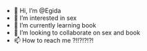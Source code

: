 - 👋 Hi, I’m @Egida
- 👀 I’m interested in sex
- 🌱 I’m currently learning book
- 💞️ I’m looking to collaborate on sex and book
- 📫 How to reach me ?!!?!?!?!

<!---
Egida/Egida is a ✨ special ✨ repository because its `README.md` (this file) appears on your GitHub profile.
You can click the Preview link to take a look at your changes.
--->
